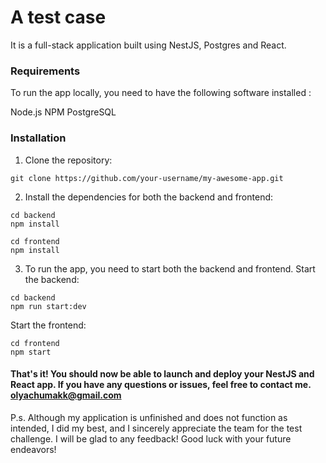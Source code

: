 # A test case

It is a full-stack application built using NestJS, Postgres and React.

### Requirements
To run the app locally, you need to have the following software installed :

Node.js
NPM
PostgreSQL

### Installation
1. Clone the repository:
```
git clone https://github.com/your-username/my-awesome-app.git
```
2. Install the dependencies for both the backend and frontend:
```
cd backend
npm install

cd frontend
npm install
```
3. To run the app, you need to start both the backend and frontend.
Start the backend:
```
cd backend
npm run start:dev
```
Start the frontend:
```
cd frontend
npm start
```
#### That's it! You should now be able to launch and deploy your NestJS and React app. If you have any questions or issues, feel free to contact me. **olyachumakk@gmail.com**

P.s. Although my application is unfinished and does not function as intended, I did my best, and I sincerely appreciate the team for the test challenge. I will be glad to any feedback! Good luck with your future endeavors!

